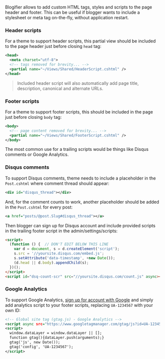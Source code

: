 Blogifier allows to add custom HTML tags, styles and scripts to the page header and footer. 
This can be useful if blogger wants to include a stylesheet or meta tag on-the-fly, 
without application restart.

### Header scripts
For a theme to support header scripts, this partial view should be included to the page header just before closing `head` tag:
```xml
<head>
  <meta charset="utf-8">
  <!-- tags removed for brevity... -->
  <partial name="~/Views/Shared/HeaderScript.cshtml" />
</head>
```

> Included header script will also automatically add page title, description, canonical and alternate URLs.

### Footer scripts
For a theme to support footer scripts, this should be included in the page just before closing `body` tag:
```xml
<body>
  <!-- page content removed for brevity... -->
  <partial name="~/Views/Shared/FooterScript.cshtml" />
</body>
```

The most common use for a trailing scripts would be things like Disqus comments or Google 
Analytics. 

### Disqus comments
To support Disqus comments, theme needs to include a placeholder in the `Post.cshtml`
 where comment thread should appear:
```xml
<div id="disqus_thread"></div>
```

And, for the comment counts to work, another placeholder should be added in the `Post.cshtml`
 for every post:
```xml
<a href="posts/@post.Slug#disqus_thread"></a>
```

Then blogger can sign up for Disqus account and include provided scripts in the trailing footer
 script in the admin/settings/scripts:

```html
<script>
  (function () {  // DON'T EDIT BELOW THIS LINE
    var d = document, s = d.createElement('script');
    s.src = '//yoursite.disqus.com/embed.js';
    s.setAttribute('data-timestamp', +new Date());
    (d.head || d.body).appendChild(s);
  })();
</script>
<script id="dsq-count-scr" src="//yoursite.disqus.com/count.js" async></script>
```

### Google Analytics
To support Google Analytics, [sign up for account with Google](https://google.com/analytics/) 
and simply add analytics script to your footer scripts, replacing `UA-1234567` with your own ID:

```xml
<!-- Global site tag (gtag.js) - Google Analytics -->
<script async src="https://www.googletagmanager.com/gtag/js?id=UA-1234567"></script>
<script>
  window.dataLayer = window.dataLayer || [];
  function gtag(){dataLayer.push(arguments);}
  gtag('js', new Date());
  gtag('config', 'UA-1234567');
</script>
```